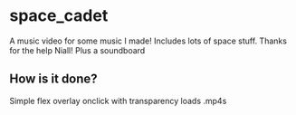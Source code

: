 # space_cadet
A music video for some music I made! Includes lots of space stuff. Thanks for the help Niall! Plus a soundboard

## How is it done?
Simple flex overlay onclick with transparency loads .mp4s 
